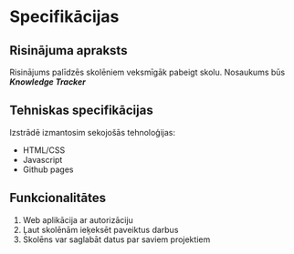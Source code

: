 # Specifikācijas

## Risinājuma apraksts
Risinājums palīdzēs skolēniem veksmīgāk pabeigt skolu. Nosaukums būs
***Knowledge Tracker***

## Tehniskas specifikācijas
Izstrādē izmantosim sekojošās tehnoloģijas:
 - HTML/CSS
 - Javascript
 - Github pages
## Funkcionalitātes
1. Web aplikācija ar autorizāciju
2. Ļaut skolēnām ieķeksēt paveiktus darbus
3. Skolēns var saglabāt datus par saviem projektiem
